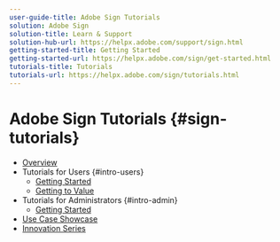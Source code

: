 ```yaml
---
user-guide-title: Adobe Sign Tutorials
solution: Adobe Sign
solution-title: Learn & Support
solution-hub-url: https://helpx.adobe.com/support/sign.html
getting-started-title: Getting Started
getting-started-url: https://helpx.adobe.com/sign/get-started.html
tutorials-title: Tutorials
tutorials-url: https://helpx.adobe.com/sign/tutorials.html
---
```


# Adobe Sign Tutorials {#sign-tutorials}

+ [Overview](overview.md)
+ Tutorials for Users {#intro-users}
  + [Getting Started](gettingstarted.md)
  + [Getting to Value](gettovalue.md)
+ Tutorials for Administrators {#intro-admin}
  + [Getting Started](administrators.md)
+ [Use Case Showcase](use-case-showcase.md)
+ [Innovation Series](innovationseries.md)


